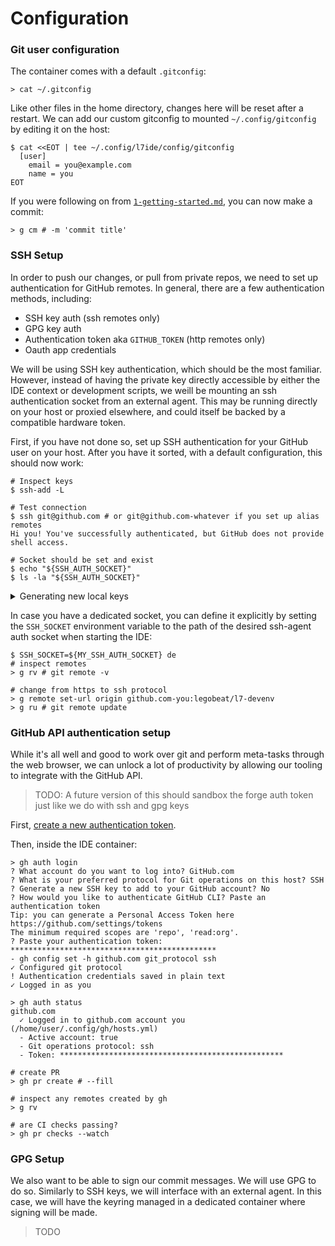 # Configuration

### Git user configuration

The container comes with a default `.gitconfig`:

```
> cat ~/.gitconfig
```

Like other files in the home directory, changes here will be reset after a restart. We can add our custom gitconfig to mounted `~/.config/gitconfig` by editing it on the host:

```
$ cat <<EOT | tee ~/.config/l7ide/config/gitconfig
  [user]
    email = you@example.com
    name = you
EOT
```

If you were following on from [`1-getting-started.md`](1-getting-started.md), you can now make a commit:

```
> g cm # -m 'commit title'
```

### SSH Setup

In order to push our changes, or pull from private repos, we need to set up authentication for GitHub remotes. In general, there are a few authentication methods, including:

- SSH key auth (ssh remotes only)
- GPG key auth
- Authentication token aka `GITHUB_TOKEN` (http remotes only)
- Oauth app credentials

We will be using SSH key authentication, which should be the most familiar. However, instead of having the private key directly accessible by either the IDE context or development scripts, we weill be mounting an ssh authentication socket from an external agent. This may be running directly on your host or proxied elsewhere, and could itself be backed by a compatible hardware token.

First, if you have not done so, set up SSH authentication for your GitHub user on your host. After you have it sorted, with a default configuration, this should now work:

```
# Inspect keys
$ ssh-add -L

# Test connection
$ ssh git@github.com # or git@github.com-whatever if you set up alias remotes
Hi you! You've successfully authenticated, but GitHub does not provide shell access.

# Socket should be set and exist
$ echo "${SSH_AUTH_SOCKET}"
$ ls -la "${SSH_AUTH_SOCKET}"
```

<details><summary>Generating new local keys</summary>

```
$ ssh-keygen -t ed25519 -f ~/.ssh/github-l7-you

$ cat ~/.ssh/github-l7-you.pub
```

[Add SSH authentication pubkey to GitHub](https://github.com/settings/ssh/new)

```
$ eval `ssh-agent`
$ ssh-add github.com-you ~/.ssh/github.com-l7-you
$ cat <<EOT | tee -a ~/.ssh/config
  Host github.com-you
    HostName github.com
    User git
EOT
$ echo $SSH_AUTH_SOCK
$ ssh github.com-you
```

</details>

In case you have a dedicated socket, you can define it explicitly by setting the `SSH_SOCKET` environment variable to the path of the desired ssh-agent auth socket when starting the IDE:

```
$ SSH_SOCKET=${MY_SSH_AUTH_SOCKET} de
# inspect remotes
> g rv # git remote -v

# change from https to ssh protocol
> g remote set-url origin github.com-you:legobeat/l7-devenv
> g ru # git remote update
```

### GitHub API authentication setup

While it's all well and good to work over git and perform meta-tasks through the web browser, we can unlock a lot of productivity by allowing our tooling to integrate with the GitHub API.

> TODO: A future version of this should sandbox the forge auth token just like we do with ssh and gpg keys

First, [create a new authentication token](https://github.com/settings/personal-access-tokens/new).

Then, inside the IDE container:

```
> gh auth login
? What account do you want to log into? GitHub.com
? What is your preferred protocol for Git operations on this host? SSH
? Generate a new SSH key to add to your GitHub account? No
? How would you like to authenticate GitHub CLI? Paste an authentication token
Tip: you can generate a Personal Access Token here https://github.com/settings/tokens
The minimum required scopes are 'repo', 'read:org'.
? Paste your authentication token: **********************************************
- gh config set -h github.com git_protocol ssh
✓ Configured git protocol
! Authentication credentials saved in plain text
✓ Logged in as you

> gh auth status
github.com
  ✓ Logged in to github.com account you (/home/user/.config/gh/hosts.yml)
  - Active account: true
  - Git operations protocol: ssh
  - Token: **************************************************

# create PR
> gh pr create # --fill

# inspect any remotes created by gh
> g rv

# are CI checks passing?
> gh pr checks --watch
```

### GPG Setup

We also want to be able to sign our commit messages. We will use GPG to do so. Similarly to SSH keys, we will interface with an external agent. In this case, we will have the keyring managed in a dedicated container where signing will be made.

> TODO
